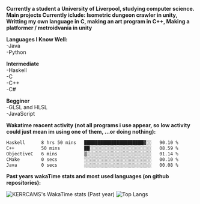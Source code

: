 **Currently a student a University of Liverpool, studying computer science. Main projects Currently iclude: Isometric dungeon crawler in unity, Writting my own language in C, making an art program in C++, Making a platformer / metroidvania  in unity** <br>
 
<!--! 
![Wakatime lifetime stats](https://github-readme-stats.vercel.app/api/wakatime?username=KERRCAM) 
![Top Langs](https://github-readme-stats.vercel.app/api/top-langs/?username=KERRCAM&hide=CMake,Makefile) 
--> 

**Languages I Know Well:** <br>
-Java <br>
-Python <br>

**Intermediate** <br>
-Haskell <br>
-C <br>
-C++ <br>
-C# <br>

**Begginer** <br>
-GLSL and HLSL <br>
-JavaScript <br>

**Wakatime reacent activity (not all programs i use appear, so low activity could just mean im using one of them, ...or doing nothing):**
<!--START_SECTION:waka-->

```txt
Haskell      8 hrs 50 mins   ██████████████████████▓░░   90.10 %
C++          50 mins         ██░░░░░░░░░░░░░░░░░░░░░░░   08.59 %
ObjectiveC   6 mins          ▒░░░░░░░░░░░░░░░░░░░░░░░░   01.14 %
CMake        0 secs          ░░░░░░░░░░░░░░░░░░░░░░░░░   00.10 %
Java         0 secs          ░░░░░░░░░░░░░░░░░░░░░░░░░   00.08 %
```

<!--END_SECTION:waka-->    
<!--! 
seems fairly inacurate


--> 
**Past years wakaTime stats and most used languages (on github repositories):**

![KERRCAMS's WakaTime stats (Past year)](https://github-readme-stats.vercel.app/api/wakatime?username=KERRCAM&layout=compact)
![Top Langs](https://github-readme-stats.vercel.app/api/top-langs/?username=KERRCAM&hide=CMake,Makefile) 

<!--! 
![Top Langs](https://github-readme-stats.vercel.app/api/top-langs/?username=KERRCAM&layout=compact) 
--> 


